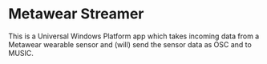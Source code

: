 # Metawear Streamer

This is a Universal Windows Platform app which takes incoming data from a Metawear wearable sensor and (will) send the sensor data as OSC and to MUSIC.
